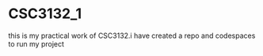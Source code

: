 # CSC3132_1
this is my practical work of CSC3132.i have created a repo and codespaces to run my project
